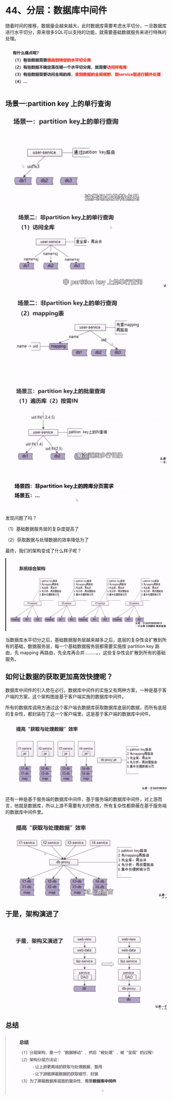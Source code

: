 # 44、分层：数据库中间件



随着时间的推移，数据量会越来越大，此时数据库需要考虑水平切分，一旦数据库进行水平切分，原来很多SQL可以支持的功能，就需要基础数据服务来进行特殊的处理。

![1656419387892](44、分层：数据库中间件.assets/1656419387892.png)



## 场景一:partition key 上的单行查询

![1656419505331](44、分层：数据库中间件.assets/1656419505331.png)



![1656419716429](44、分层：数据库中间件.assets/1656419716429.png)



![1656419776132](44、分层：数据库中间件.assets/1656419776132.png)

![1656419827236](44、分层：数据库中间件.assets/1656419827236.png)



![1656419874038](44、分层：数据库中间件.assets/1656419874038.png)

   

发现问题了吗？

（1）基础数据服务层的复杂度提高了

（2）获取数据与处理数据的效率降低为了



最终，我们的架构变成了什么样子呢？

![1656420049794](44、分层：数据库中间件.assets/1656420049794.png)

当数据库水平切分之后，基础数据服务层越来越多之后，底层的复杂性会扩散到所有的基础，数据服务层，每一个基础数据服务层都需要实施按 partition key 路由，先 mapping 再路由，先全库再合并.........。，这些复杂性会扩散到所有的基础服务。  



## 如何让数据的获取更加高效快捷呢？

数据库中间件的引入势在必行。数据库中间件的实施又有两种方案，一种是基于客户端的方案，这个架构图是基于客户端实施的数据库中间件。

所有的数据库调用方通过这个客户端去数据库获取数据库底层的数据，而所有底层的复杂性，都封装在了这一个客户端里。这是基于客户端的数据库中间件。

![1656420412782](44、分层：数据库中间件.assets/1656420412782.png)





还有一种是基于服务端的数据库中间件，基于服务端的数据库中间件，对上游而言，他就是数据库，所以上游不需要有大的修改，所有复杂性都屏蔽在基于服务端的数据库中间件里。

![1656420622700](44、分层：数据库中间件.assets/1656420622700.png)









## 于是，架构演进了

![1656420758225](44、分层：数据库中间件.assets/1656420758225.png)



## 总结

![1656420804475](44、分层：数据库中间件.assets/1656420804475.png)

